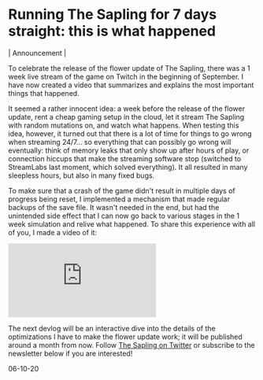 Running The Sapling for 7 days straight: this is what happened
==============================================================

| Announcement |

To celebrate the release of the flower update of The Sapling, there was a 1 week live stream of the game on Twitch in the beginning of September. I have now created a video that summarizes and explains the most important things that happened.

It seemed a rather innocent idea: a week before the release of the flower update, rent a cheap gaming setup in the cloud, let it stream The Sapling with random mutations on, and watch what happens. When testing this idea, however, it turned out that there is a lot of time for things to go wrong when streaming 24/7... so everything that can possibly go wrong will eventually: think of memory leaks that only show up after hours of play, or connection hiccups that make the streaming software stop (switched to StreamLabs last moment, which solved everything). It all resulted in many sleepless hours, but also in many fixed bugs.

To make sure that a crash of the game didn't result in multiple days of progress being reset, I implemented a mechanism that made regular backups of the save file. It wasn't needed in the end, but had the unintended side effect that I can now go back to various stages in the 1 week simulation and relive what happened. To share this experience with all of you, I made a video of it:

<iframe id="ytvideo" src="https://www.youtube.com/embed/flmm-Y5KePo" frameborder="0" allowfullscreen=""></iframe>

The next devlog will be an interactive dive into the details of the optimizations I have to make the flower update work; it will be published around a month from now. Follow [The Sapling on Twitter](https://twitter.com/thesaplinggame) or subscribe to the newsletter below if you are interested!

06-10-20